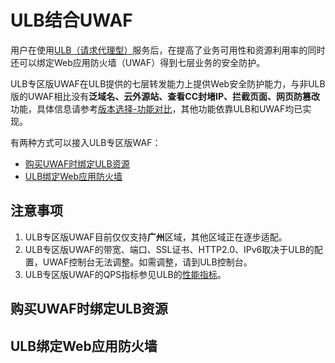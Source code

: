 # ULB结合UWAF
用户在使用[ULB（请求代理型）](https://docs.ucloud.cn/ulb/intro/architecture?id=%e5%a4%96%e7%bd%91ulb7)服务后，在提高了业务可用性和资源利用率的同时还可以绑定Web应用防火墙（UWAF）得到七层业务的安全防护。

ULB专区版UWAF在ULB提供的七层转发能力上提供Web安全防护能力，与非ULB版的UWAF相比没有**泛域名、云外源站、查看CC封堵IP、拦截页面、网页防篡改**功能，具体信息请参考[版本选择-功能对比](/uewaf/steer/Version_selection?id=功能说明)，其他功能依靠ULB和UWAF均已实现。


有两种方式可以接入ULB专区版WAF：  
- [购买UWAF时绑定ULB资源](?id=购买UWAF时绑定ULB资源)  
- [ULB绑定Web应用防火墙](?id=ULB绑定Web应用防火墙)

## 注意事项

1. ULB专区版UWAF目前仅仅支持**广州**区域，其他区域正在逐步适配。  
2. ULB专区版UWAF的带宽、端口、SSL证书、HTTP2.0、IPv6取决于ULB的配置，UWAF控制台无法调整。如需调整，请到ULB控制台。
3. ULB专区版UWAF的QPS指标参见ULB的[性能指标](https://docs.ucloud.cn/ulb/intro/performance)。


## 购买UWAF时绑定ULB资源


## ULB绑定Web应用防火墙

